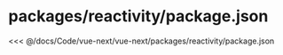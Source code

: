# packages/reactivity/package.json

<<< @/docs/Code/vue-next/vue-next/packages/reactivity/package.json
